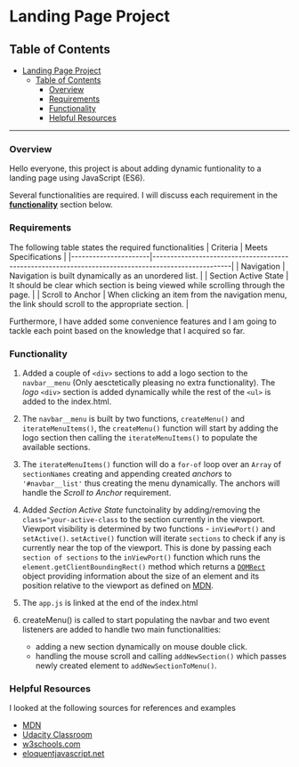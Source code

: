 # Landing Page Project

## Table of Contents

- [Landing Page Project](#landing-page-project)
  - [Table of Contents](#table-of-contents)
    - [Overview](#overview)
    - [Requirements](#requirements)
    - [Functionality](#functionality)
    - [Helpful Resources](#helpful-resources)

---

### Overview

Hello everyone, this project is about adding dynamic funtionality to a landing page using JavaScript (ES6).

Several functionalities are required. I will discuss each requirement in the [**functionality**](#functionality) section below.

### Requirements

The following table states the required functionalities
| Criteria             | Meets Specifications                                                                               |
|----------------------|----------------------------------------------------------------------------------------------------|
| Navigation           | Navigation is built dynamically as an unordered list.                                              |
| Section Active State | It should be clear which section is being viewed while scrolling through the page.                 |
| Scroll to Anchor     | When clicking an item from the navigation menu, the link should scroll to the appropriate section. |

Furthermore, I have added some convenience features and I am going to tackle each point based on the knowledge that I acquired so far.

### Functionality

1. Added a couple of `<div>` sections to add a logo section to the `navbar__menu` (Only aesctetically pleasing no extra functionality). The *logo* `<div>` section is added dynamically while the rest of the `<ul>` is added to the index.html.

2. The `navbar__menu` is built by two functions, `createMenu()` and `iterateMenuItems()`, the `createMenu()` function will start by adding the logo section then calling the `iterateMenuItems()` to populate the available sections.

3. The `iterateMenuItems()` function will do a `for-of` loop over an `Array` of `sectionNames` creating and appending created *anchors* to `'#navbar__list'` thus creating the menu dynamically. The anchors will handle the *Scroll to Anchor* requirement.

4. Added *Section Active State* functoinality by adding/removing the `class="your-active-class` to the section currently in the viewport. Viewport visibility is determined by two functions - `inViewPort()` and `setActive()`. `setActive()` function will iterate `sections` to check if any is currently near the top of the viewport. This is done by passing each `section of sections` to the `inViewPort()` function which runs the `element.getClientBoundingRect()` method which returns a [`DOMRect`](https://developer.mozilla.org/en-US/docs/Web/API/DOMRect) object providing information about the size of an element and its position relative to the viewport as defined on [MDN](https://developer.mozilla.org/en-US/docs/Web/API/Element/getBoundingClientRect).

5. The `app.js` is linked at the end of the index.html

6. createMenu() is called to start populating the navbar and two event listeners are added to handle two main functionalities:
    - adding a new section dynamically on mouse double click.
    - handling the mouse scroll and calling `addNewSection()` which passes newly created element to `addNewSectionToMenu()`.

### Helpful Resources

I looked at the following sources for references and examples

- [MDN](https://developer.mozilla.org/en-US/docs/Web/API)
- [Udacity Classroom](https://classroom.udacity.com)
- [w3schools.com](https://www.w3schools.com/)
- [eloquentjavascript.net](https://eloquentjavascript.net)
